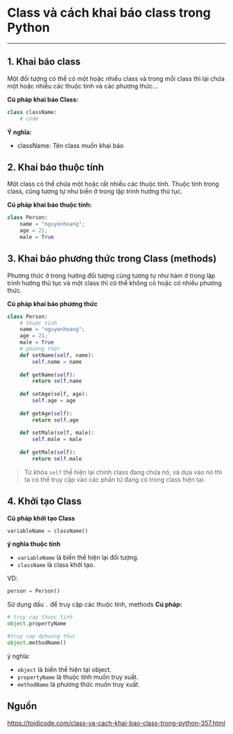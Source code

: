 # Class và cách khai báo class trong Python
---
## 1. Khai báo class
Một đối tượng có thể có một hoặc nhiều class và trong mỗi class thì lại chứa một hoặc nhiều các thuộc tính và các phương thức... 

__Cú pháp khai báo Class:__
```python
class className:
    # code
```
__Ý nghĩa:__

- className: Tên class muốn khai báo

## 2. Khai báo thuộc tính 
Một class có thể chứa một hoặc rất nhiều các thuộc tính. Thuộc tính trong class, cũng tương tự như biến ở trong lập trình hướng thủ tục.

__Cú pháp khai báo thuộc tính:__
```python
class Person:
    name = "nguyenhoang";
    age = 21;
    male = True
```
## 3. Khai báo phương thức trong Class (methods)
Phương thức ở trong hướng đối tượng cũng tương tự như hàm ở trong lập trình hướng thủ tục và một class thì có thể không có hoặc có nhiều phương thức.

__Cú pháp khai báo phương thức__
```python
class Person:
    # thuộc tính
    name = "nguyenhoang";
    age = 21;
    male = True
    # phương thức
    def setName(self, name):
        self.name = name
    
    def getName(self):
        return self.name
    
    def setAge(self, age):
        self.age = age
    
    def getAge(self):
        return self.age
    
    def setMale(self, male):
        self.male = male
    
    def getMale(self):
        return self.male
```
> Từ khóa `self` thể hiện lại chính class đang chứa nó, và dựa vào nó thì ta có thể truy cập vào các phần tử đang có trong class hiện tại.

## 4. Khởi tạo Class
__Cú pháp khởi tạo Class__
```python
variableName = className()
```

__ý nghĩa thuộc tính__
- `variableName` là biến thể hiện lại đối tượng.
- `className` là class khởi tạo.

VD:
```python
person = Person()
```

Sử dụng dấu `.` để truy cập các thuộc tính, methods 
__Cú pháp:__

```python
# truy cap thuoc tinh
object.propertyName

#truy cap dphuong thuc
object.methodName()
```
ý nghĩa:
- `object` là biến thể hiện tại object.
- `propertyName` là thuộc tính muốn truy xuất.
- `methodName` là phương thức muốn truy xuất.

## Nguồn 
https://toidicode.com/class-va-cach-khai-bao-class-trong-python-357.html
